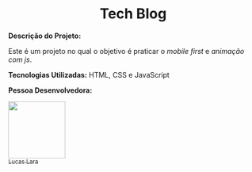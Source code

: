<h1 align="center"> Tech Blog </h1>

**Descrição do Projeto:**

Este é um projeto no qual o objetivo é praticar o *mobile first* e *animação com js*.

**Tecnologias Utilizadas:**
HTML, CSS e JavaScript

**Pessoa Desenvolvedora:**

[<img src="https://avatars.githubusercontent.com/u/128262777?s=400&u=c5df985d3643aa49e5c465ce8b91ebbcf63acaef&v=4" width=115><br><sub>Lucas Lara</sub>](https://github.com/lucastdelara)
